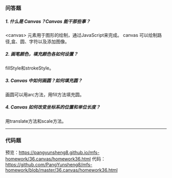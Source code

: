 ### 问答题
##### 1. 什么是 Canvas？Canvas 能干那些事？
\<canvas> 元素用于图形的绘制，通过JavaScript来完成。 canvas 可以绘制路径,盒、圆、字符以及添加图像。
##### 2. 画笔颜色，填充颜色各如何设置？
fillStyle和strokeStyle。
##### 3. Canvas 中如何画圆？如何填充圆？
画圆可以用arc方法，用fill方法填充圆。
##### 4. Canvas 如何改变坐标系的位置和单位长度？
用translate方法和scale方法。

---
### 代码题
预览：https://pangyunsheng8.github.io/mfs-homework/36.canvas/homework36.html
代码：https://github.com/PangYunsheng8/mfs-homework/blob/master/36.canvas/homework36.html
